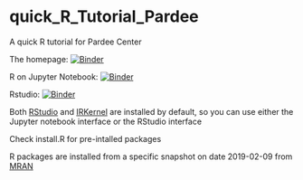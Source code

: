 # quick_R_Tutorial_Pardee
A quick R tutorial for Pardee Center

The homepage: [![Binder](https://mybinder.org/badge_logo.svg)](https://mybinder.org/v2/gh/quciet/quick_R_Tutorial_Pardee/master)

R on Jupyter Notebook: [![Binder](https://mybinder.org/badge_logo.svg)](https://mybinder.org/v2/gh/quciet/quick_R_Tutorial_Pardee/master?filepath=R%20Tutorial%201%20Pardee.ipynb)

Rstudio: [![Binder](https://mybinder.org/badge_logo.svg)](https://mybinder.org/v2/gh/quciet/quick_R_Tutorial_Pardee/master?filepath=rstudio)


Both [RStudio](https://www.rstudio.com/) and [IRKernel](https://irkernel.github.io/)
are installed by default, so you can use either the Jupyter notebook interface or
the RStudio interface

Check install.R for pre-intalled packages

R packages are installed from a specific snapshot on date 2019-02-09 from [MRAN](https://mran.microsoft.com/documents/rro/reproducibility)
